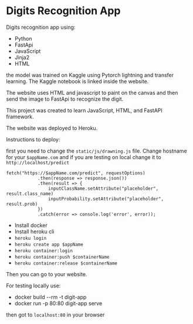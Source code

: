 # Digits Recognition App

Digits recognition app using:

* Python
* FastApi
* JavaScript
* Jinja2
* HTML

the model was trained on Kaggle using Pytorch lightning and transfer learning. The Kaggle notebook is linked inside the website.

The website uses HTML and javascript to paint on the canvas and then send the image to FastApi to recognize the digit.

This project was created to learn JavaScript, HTML, and FastAPI framework.

The website was deployed to Heroku.

Instructions to deploy:

first you need to change the `static/js/drawning.js` file. Change hostname for your `$appName.com`
and if you are testing on local change it to `http://localhost/predict`
```
fetch("https://$appName.com/predict", requestOptions)
            .then(response => response.json())
            .then(result => {
                inputClassName.setAttribute("placeholder", result.class_name)
                inputProbability.setAttribute("placeholder", result.prob)
            })
            .catch(error => console.log('error', error));
```
*  Install docker
*  Install heroku cli
*  `heroku login`
*  `heroku create app $appName`
*  `heroku container:login`
*  `heroku container:push $containerName`
*  `heroku container:release $containerName`

Then you can go to your website.

For testing locally use:

* docker build --rm -t digit-app
* docker run -p 80:80 digit-app serve

then got to `localhost:80` in your browser